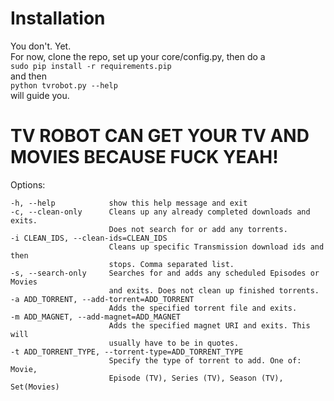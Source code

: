 # Installation

You don't. Yet.  
For now, clone the repo, set up your core/config.py, then do a  
```sudo pip install -r requirements.pip ```  
and then  
```python tvrobot.py --help```  
will guide you.  


# TV ROBOT CAN GET YOUR TV AND MOVIES BECAUSE FUCK YEAH!

Options:  

    -h, --help            show this help message and exit  
    -c, --clean-only      Cleans up any already completed downloads and exits.  
                          Does not search for or add any torrents.  
    -i CLEAN_IDS, --clean-ids=CLEAN_IDS  
                          Cleans up specific Transmission download ids and then  
                          stops. Comma separated list.  
    -s, --search-only     Searches for and adds any scheduled Episodes or Movies  
                          and exits. Does not clean up finished torrents.  
    -a ADD_TORRENT, --add-torrent=ADD_TORRENT  
                          Adds the specified torrent file and exits.  
    -m ADD_MAGNET, --add-magnet=ADD_MAGNET  
                          Adds the specified magnet URI and exits. This will  
                          usually have to be in quotes.  
    -t ADD_TORRENT_TYPE, --torrent-type=ADD_TORRENT_TYPE  
                          Specify the type of torrent to add. One of: Movie,  
                          Episode (TV), Series (TV), Season (TV), Set(Movies)  
